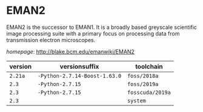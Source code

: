 # EMAN2

EMAN2 is the successor to EMAN1. It is a broadly based greyscale scientific image processing suite  with a primary focus on processing data from transmission electron microscopes.

*homepage*: <http://blake.bcm.edu/emanwiki/EMAN2>

version | versionsuffix | toolchain
--------|---------------|----------
``2.21a`` | ``-Python-2.7.14-Boost-1.63.0`` | ``foss/2018a``
``2.3`` | ``-Python-2.7.15`` | ``foss/2019a``
``2.3`` | ``-Python-2.7.15`` | ``fosscuda/2019a``
``2.3`` |  | ``system``
